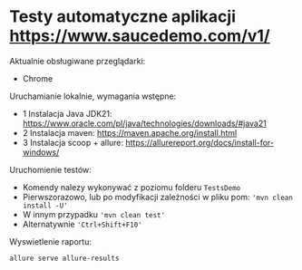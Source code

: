 
# Testy automatyczne aplikacji https://www.saucedemo.com/v1/

Aktualnie obsługiwane przeglądarki:
- Chrome

Uruchamianie lokalnie, wymagania wstępne:
- 1 Instalacja Java JDK21:
https://www.oracle.com/pl/java/technologies/downloads/#java21
- 2  Instalacja maven:
https://maven.apache.org/install.html
- 3 Instalacja scoop + allure:
https://allurereport.org/docs/install-for-windows/

Uruchomienie testów:
- Komendy nalezy wykonywać z poziomu folderu `TestsDemo`
- Pierwszorazowo, lub po modyfikacji zależności w pliku pom: `'mvn clean install -U'`
- W innym przypadku `'mvn clean test'`
- Alternatywnie `'Ctrl+Shift+F10'`


Wyswietlenie raportu:

`allure serve allure-results`

